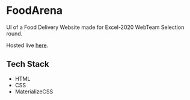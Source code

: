 # FoodArena

UI of a Food Delivery Website made for Excel-2020 WebTeam Selection round.

Hosted live [here](https://aldrinjenson.github.io/FoodArena-Food-Delivery-Website/).

## Tech Stack

- HTML
- CSS
- MaterializeCSS
